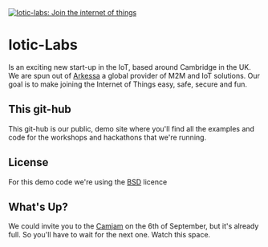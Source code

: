 <div background-color="black">
    <a href="http://iotic-labs.com"><img src="http://iotic-labs.com/iotic-labs_logo.png" title="Iotic-labs: Join the internet of things"></a>
</div>

Iotic-Labs
=========
Is an exciting new start-up in the IoT, based around Cambridge in the UK.  We are spun out of [Arkessa] a global provider of M2M and IoT solutions. Our goal is to make joining the Internet of Things easy, safe, secure and fun.


This git-hub
----
This git-hub is our public, demo site where you'll find all the examples and code for the workshops and hackathons that we're running.

License
----
For this demo code we're using the [BSD] licence 


What's Up?
----
We could invite you to the [Camjam] on the 6th of September, but it's already full.  So you'll have to wait for the next one.  Watch this space.



[Arkessa]:http://arkessa.com
[Camjam]:http://camjam.me/camjam/?page_id=425
[BSD]:https://en.wikipedia.org/wiki/BSD_licenses
